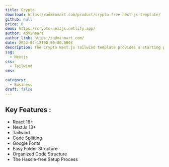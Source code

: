 ```yaml
---
title: Crypto
download: https://adminmart.com/product/crypto-free-next-js-template/
github: null
price: 0
demo: https://crypto-nextjs.netlify.app/
author: Adminmart
author_link: https://adminmart.com/
date: 2023-04-12T00:00:00.000Z
description: The Crypto Next.js Tailwind template provides a starting point for developers who want to build websites quickly and efficiently.
ssg:
  - Nextjs
css:
  - Tailwind 
cms:

category:
  - Business
draft: false
---
```

## Key Features :

- React 18+
- NextJs 13+
- Tailwind
- Code Splitting
- Google Fonts
- Easy Folder Structure
- Organized Code Structure
- The Hassle-free Setup Process